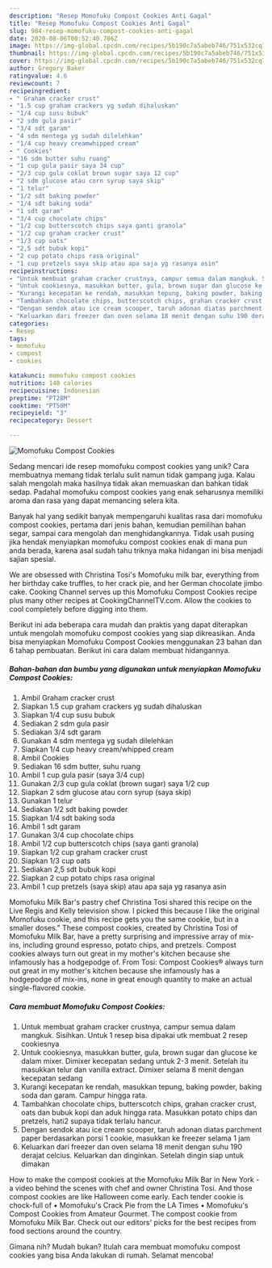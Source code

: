 ```yaml
---
description: "Resep Momofuku Compost Cookies Anti Gagal"
title: "Resep Momofuku Compost Cookies Anti Gagal"
slug: 984-resep-momofuku-compost-cookies-anti-gagal
date: 2020-08-06T00:52:40.706Z
image: https://img-global.cpcdn.com/recipes/5b190c7a5abeb746/751x532cq70/momofuku-compost-cookies-foto-resep-utama.jpg
thumbnail: https://img-global.cpcdn.com/recipes/5b190c7a5abeb746/751x532cq70/momofuku-compost-cookies-foto-resep-utama.jpg
cover: https://img-global.cpcdn.com/recipes/5b190c7a5abeb746/751x532cq70/momofuku-compost-cookies-foto-resep-utama.jpg
author: Gregory Baker
ratingvalue: 4.6
reviewcount: 7
recipeingredient:
- " Graham cracker crust"
- "1.5 cup graham crackers yg sudah dihaluskan"
- "1/4 cup susu bubuk"
- "2 sdm gula pasir"
- "3/4 sdt garam"
- "4 sdm mentega yg sudah dilelehkan"
- "1/4 cup heavy creamwhipped cream"
- " Cookies"
- "16 sdm butter suhu ruang"
- "1 cup gula pasir saya 34 cup"
- "2/3 cup gula coklat brown sugar saya 12 cup"
- "2 sdm glucose atau corn syrup saya skip"
- "1 telur"
- "1/2 sdt baking powder"
- "1/4 sdt baking soda"
- "1 sdt garam"
- "3/4 cup chocolate chips"
- "1/2 cup butterscotch chips saya ganti granola"
- "1/2 cup graham cracker crust"
- "1/3 cup oats"
- "2,5 sdt bubuk kopi"
- "2 cup potato chips rasa original"
- "1 cup pretzels saya skip atau apa saja yg rasanya asin"
recipeinstructions:
- "Untuk membuat graham cracker crustnya, campur semua dalam mangkuk. Sisihkan. Untuk 1 resep bisa dipakai utk membuat 2 resep cookiesnya"
- "Untuk cookiesnya, masukkan butter, gula, brown sugar dan glucose ke dalam mixer. Dimixer kecepatan sedang untuk 2-3 menit. Setelah itu masukkan telur dan vanilla extract. Dimixer selama 8 menit dengan kecepatan sedang"
- "Kurangi kecepatan ke rendah, masukkan tepung, baking powder, baking soda dan garam. Campur hingga rata."
- "Tambahkan chocolate chips, butterscotch chips, grahan cracker crust, oats dan bubuk kopi dan aduk hingga rata. Masukkan potato chips dan pretzels, hati2 supaya tidak terlalu hancur."
- "Dengan sendok atau ice cream scooper, taruh adonan diatas parchment paper berdasarkan porsi 1 cookie, masukkan ke freezer selama 1 jam"
- "Keluarkan dari freezer dan oven selama 18 menit dengan suhu 190 derajat celcius. Keluarkan dan dinginkan. Setelah dingin siap untuk dimakan"
categories:
- Resep
tags:
- momofuku
- compost
- cookies

katakunci: momofuku compost cookies 
nutrition: 140 calories
recipecuisine: Indonesian
preptime: "PT28M"
cooktime: "PT50M"
recipeyield: "3"
recipecategory: Dessert

---
```



![Momofuku Compost Cookies](https://img-global.cpcdn.com/recipes/5b190c7a5abeb746/751x532cq70/momofuku-compost-cookies-foto-resep-utama.jpg)

Sedang mencari ide resep momofuku compost cookies yang unik? Cara membuatnya memang tidak terlalu sulit namun tidak gampang juga. Kalau salah mengolah maka hasilnya tidak akan memuaskan dan bahkan tidak sedap. Padahal momofuku compost cookies yang enak seharusnya memiliki aroma dan rasa yang dapat memancing selera kita.

Banyak hal yang sedikit banyak mempengaruhi kualitas rasa dari momofuku compost cookies, pertama dari jenis bahan, kemudian pemilihan bahan segar, sampai cara mengolah dan menghidangkannya. Tidak usah pusing jika hendak menyiapkan momofuku compost cookies enak di mana pun anda berada, karena asal sudah tahu triknya maka hidangan ini bisa menjadi sajian spesial.

We are obsessed with Christina Tosi&#39;s Momofuku milk bar, everything from her birthday cake truffles, to her crack pie, and her German chocolate jimbo cake. Cooking Channel serves up this Momofuku Compost Cookies recipe plus many other recipes at CookingChannelTV.com. Allow the cookies to cool completely before digging into them.


Berikut ini ada beberapa cara mudah dan praktis yang dapat diterapkan untuk mengolah momofuku compost cookies yang siap dikreasikan. Anda bisa menyiapkan Momofuku Compost Cookies menggunakan 23 bahan dan 6 tahap pembuatan. Berikut ini cara dalam membuat hidangannya.

<!--inarticleads1-->

##### Bahan-bahan dan bumbu yang digunakan untuk menyiapkan Momofuku Compost Cookies:

1. Ambil  Graham cracker crust
1. Siapkan 1.5 cup graham crackers yg sudah dihaluskan
1. Siapkan 1/4 cup susu bubuk
1. Sediakan 2 sdm gula pasir
1. Sediakan 3/4 sdt garam
1. Gunakan 4 sdm mentega yg sudah dilelehkan
1. Siapkan 1/4 cup heavy cream/whipped cream
1. Ambil  Cookies
1. Sediakan 16 sdm butter, suhu ruang
1. Ambil 1 cup gula pasir (saya 3/4 cup)
1. Gunakan 2/3 cup gula coklat (brown sugar) saya 1/2 cup
1. Siapkan 2 sdm glucose atau corn syrup (saya skip)
1. Gunakan 1 telur
1. Sediakan 1/2 sdt baking powder
1. Siapkan 1/4 sdt baking soda
1. Ambil 1 sdt garam
1. Gunakan 3/4 cup chocolate chips
1. Ambil 1/2 cup butterscotch chips (saya ganti granola)
1. Siapkan 1/2 cup graham cracker crust
1. Siapkan 1/3 cup oats
1. Sediakan 2,5 sdt bubuk kopi
1. Siapkan 2 cup potato chips rasa original
1. Ambil 1 cup pretzels (saya skip) atau apa saja yg rasanya asin


Momofuku Milk Bar&#39;s pastry chef Christina Tosi shared this recipe on the Live Regis and Kelly television show. I picked this because I like the original Momofuku cookie, and this recipe gets you the same cookie, but in a smaller doses.&#34; These compost cookies, created by Christina Tosi of Momofuku Milk Bar, have a pretty surprising and impressive array of mix-ins, including ground espresso, potato chips, and pretzels. Compost cookies always turn out great in my mother&#39;s kitchen because she infamously has a hodgepodge of. From Tosi: Compost Cookies® always turn out great in my mother&#39;s kitchen because she infamously has a hodgepodge of mix-ins, none in great enough quantity to make an actual single-flavored cookie. 

<!--inarticleads2-->

##### Cara membuat Momofuku Compost Cookies:

1. Untuk membuat graham cracker crustnya, campur semua dalam mangkuk. Sisihkan. Untuk 1 resep bisa dipakai utk membuat 2 resep cookiesnya
1. Untuk cookiesnya, masukkan butter, gula, brown sugar dan glucose ke dalam mixer. Dimixer kecepatan sedang untuk 2-3 menit. Setelah itu masukkan telur dan vanilla extract. Dimixer selama 8 menit dengan kecepatan sedang
1. Kurangi kecepatan ke rendah, masukkan tepung, baking powder, baking soda dan garam. Campur hingga rata.
1. Tambahkan chocolate chips, butterscotch chips, grahan cracker crust, oats dan bubuk kopi dan aduk hingga rata. Masukkan potato chips dan pretzels, hati2 supaya tidak terlalu hancur.
1. Dengan sendok atau ice cream scooper, taruh adonan diatas parchment paper berdasarkan porsi 1 cookie, masukkan ke freezer selama 1 jam
1. Keluarkan dari freezer dan oven selama 18 menit dengan suhu 190 derajat celcius. Keluarkan dan dinginkan. Setelah dingin siap untuk dimakan


How to make the compost cookies at the Momofuku Milk Bar in New York - a video behind the scenes with chef and owner Christina Tosi. And those compost cookies are like Halloween come early. Each tender cookie is chock-full of • Momofuku&#39;s Crack Pie from the LA Times • Momofuku&#39;s Compost Cookies from Amateur Gourmet. The compost cookie from Momofuku Milk Bar. Check out our editors&#39; picks for the best recipes from food sections around the country. 

Gimana nih? Mudah bukan? Itulah cara membuat momofuku compost cookies yang bisa Anda lakukan di rumah. Selamat mencoba!
